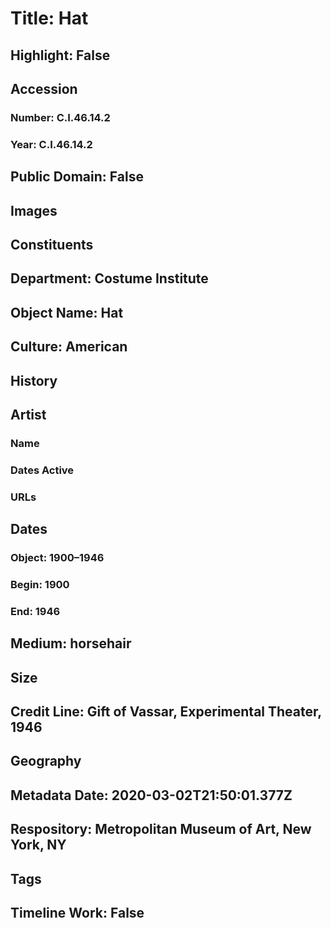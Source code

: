 # Title: Hat
## Highlight: False
## Accession
### Number: C.I.46.14.2
### Year: C.I.46.14.2
## Public Domain: False
## Images
## Constituents
## Department: Costume Institute
## Object Name: Hat
## Culture: American
## History
## Artist
### Name
### Dates Active
### URLs
## Dates
### Object: 1900–1946
### Begin: 1900
### End: 1946
## Medium: horsehair
## Size
## Credit Line: Gift of Vassar, Experimental Theater, 1946
## Geography
## Metadata Date: 2020-03-02T21:50:01.377Z
## Respository: Metropolitan Museum of Art, New York, NY
## Tags
## Timeline Work: False